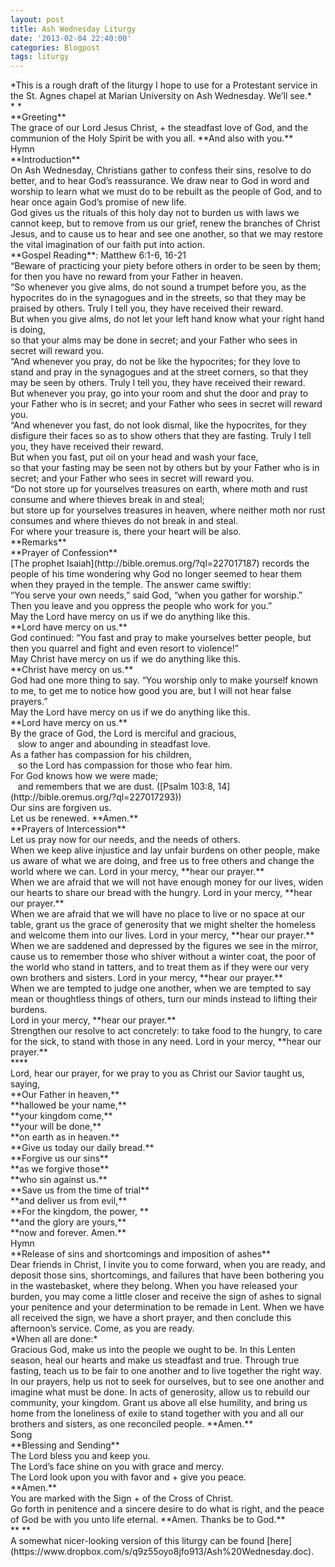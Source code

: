 ```yaml
---
layout: post
title: Ash Wednesday Liturgy
date: '2013-02-04 22:40:00'
categories: Blogpost
tags: liturgy
---
```



<div><span>*This is a rough draft of the liturgy I hope to use for a Protestant service in the St. Agnes chapel at Marian University on Ash Wednesday. We’ll see.*</span></div><div><span>*  
*</span></div><div><span>**Greeting**</span></div><div><span>The grace of our Lord Jesus Christ, + the steadfast love of God, and the communion of the Holy Spirit be with you all. **And also with you.**</span></div><div><span></span></div><div><span>Hymn</span></div><div><span></span></div><div><span>**Introduction**</span></div><div><span>On Ash Wednesday, Christians gather to confess their sins, resolve to do better, and to hear God’s reassurance. We draw near to God in word and worship to learn what we must do to be rebuilt as the people of God, and to hear once again God’s promise of new life.</span></div><div><span></span></div><div><span>God gives us the rituals of this holy day not to burden us with laws we cannot keep, but to remove from us our grief, renew the branches of Christ Jesus, and to cause us to hear and see one another, so that we may restore the vital imagination of our faith put into action.</span></div><div><span></span></div><div><span>**Gospel Reading**: Matthew 6:1-6, 16-21</span></div><div><span></span></div><div><span>“Beware of practicing your piety before others in order to be seen by them; for then you have no reward from your Father in heaven.</span></div><div><span>  
</span></div><div><span>“So whenever you give alms, do not sound a trumpet before you, as the hypocrites do in the synagogues and in the streets, so that they may be praised by others. Truly I tell you, they have received their reward.</span></div><div><span>  
</span></div><div><span>But when you give alms, do not let your left hand know what your right hand is doing,</span></div><div><span>so that your alms may be done in secret; and your Father who sees in secret will reward you.</span></div><div><span>  
</span></div><div><span>“And whenever you pray, do not be like the hypocrites; for they love to stand and pray in the synagogues and at the street corners, so that they may be seen by others. Truly I tell you, they have received their reward.</span></div><div><span>  
</span></div><div><span>But whenever you pray, go into your room and shut the door and pray to your Father who is in secret; and your Father who sees in secret will reward you.</span></div><div><span>  
</span></div><div><span>“And whenever you fast, do not look dismal, like the hypocrites, for they disfigure their faces so as to show others that they are fasting. Truly I tell you, they have received their reward.</span></div><div><span>  
</span></div><div><span>But when you fast, put oil on your head and wash your face,</span></div><div><span>  
</span></div><div><span>so that your fasting may be seen not by others but by your Father who is in secret; and your Father who sees in secret will reward you.</span></div><div><span>  
</span></div><div><span>“Do not store up for yourselves treasures on earth, where moth and rust consume and where thieves break in and steal;</span></div><div><span>  
</span></div><div><span>but store up for yourselves treasures in heaven, where neither moth nor rust consumes and where thieves do not break in and steal.</span></div><div><span>  
</span></div><div><span>For where your treasure is, there your heart will be also. </span></div><div><span></span></div><div><span>**Remarks**</span></div><div><span></span></div><div><span>**Prayer of Confession**</span></div><div><span>[The prophet Isaiah](http://bible.oremus.org/?ql=227017187) records the people of his time wondering why God no longer seemed to hear them when they prayed in the temple. The answer came swiftly:</span></div><div><span>“You serve your own needs,” said God, “when you gather for worship.”</span></div><div><span>Then you leave and you oppress the people who work for you.”</span></div><div><span>May the Lord have mercy on us if we do anything like this.</span></div><div><span>**Lord have mercy on us.**</span></div><div><span></span></div><div><span>God continued: “You fast and pray to make yourselves better people, but then you quarrel and fight and even resort to violence!”</span></div><div><span>May Christ have mercy on us if we do anything like this.</span></div><div><span>**Christ have mercy on us.**</span></div><div><span></span></div><div><span>God had one more thing to say. “You worship only to make yourself known to me, to get me to notice how good you are, but I will not hear false prayers.”</span></div><div><span>May the Lord have mercy on us if we do anything like this.</span></div><div><span>**Lord have mercy on us.**</span></div><div><span></span></div><div><span>By the grace of God, the Lord is merciful and gracious,</span></div><div><span>   slow to anger and abounding in steadfast love. </span></div><div><span>As a father has compassion for his children,</span></div><div><span>   so the Lord has compassion for those who fear him. </span></div><div><span>For God knows how we were made;</span></div><div><span>   and remembers that we are dust. ([Psalm 103:8, 14](http://bible.oremus.org/?ql=227017293))</span></div><div><span>Our sins are forgiven us.</span></div><div><span>Let us be renewed. **Amen.**</span></div><div><span></span></div><div><span>**Prayers of Intercession**</span></div><div><span>Let us pray now for our needs, and the needs of others.</span></div><div><span></span></div><div><span>When we keep alive injustice and lay unfair burdens on other people, make us aware of what we are doing, and free us to free others and change the world where we can. Lord in your mercy, **hear our prayer.**</span></div><div><span></span></div><div><span>When we are afraid that we will not have enough money for our lives, widen our hearts to share our bread with the hungry. Lord in your mercy, **hear our prayer.**</span></div><div><span></span></div><div><span>When we are afraid that we will have no place to live or no space at our table, grant us the grace of generosity that we might shelter the homeless and welcome them into our lives. Lord in your mercy, **hear our prayer.**</span></div><div><span></span></div><div><span>When we are saddened and depressed by the figures we see in the mirror, cause us to remember those who shiver without a winter coat, the poor of the world who stand in tatters, and to treat them as if they were our very own brothers and sisters. Lord in your mercy, **hear our prayer.**</span></div><div><span></span></div><div><span>When we are tempted to judge one another, when we are tempted to say mean or thoughtless things of others, turn our minds instead to lifting their burdens.</span></div><div><span>Lord in your mercy, **hear our prayer.**</span></div><div><span></span></div><div><span>Strengthen our resolve to act concretely: to take food to the hungry, to care for the sick, to stand with those in any need. Lord in your mercy, **hear our prayer.**</span></div><div><span>****</span></div><div><span>Lord, hear our prayer, for we pray to you as Christ our Savior taught us, saying,</span></div><div><span>**Our Father in heaven,**</span></div><div><span>**<span></span>hallowed be your name,**</span></div><div><span>**<span></span>your kingdom come,**</span></div><div><span>**<span></span>your will be done,**</span></div><div><span>**<span></span><span></span>on earth as in heaven.**</span></div><div><span>**Give us today our daily bread.**</span></div><div><span>**Forgive us our sins**</span></div><div><span>**<span></span>as we forgive those**</span></div><div><span>**<span></span>who sin against us.**</span></div><div><span>**Save us from the time of trial**</span></div><div><span>**<span></span>and deliver us from evil,**</span></div><div><span>**For the kingdom, the power, **</span></div><div><span>**<span></span>and the glory are yours,**</span></div><div><span>**<span></span>now and forever. Amen.**</span></div><div><span></span></div><div><span>Hymn</span></div><div><span></span></div><div><span>**Release of sins and shortcomings and imposition of ashes**</span></div><div><span>Dear friends in Christ, I invite you to come forward, when you are ready, and deposit those sins, shortcomings, and failures that have been bothering you in the wastebasket, where they belong. When you have released your burden, you may come a little closer and receive the sign of ashes to signal your penitence and your determination to be remade in Lent. When we have all received the sign, we have a short prayer, and then conclude this afternoon’s service. Come, as you are ready.</span></div><div><span></span></div><div><span>*When all are done:*</span></div><div><span>Gracious God, make us into the people we ought to be. In this Lenten season, heal our hearts and make us steadfast and true. Through true fasting, teach us to be fair to one another and to live together the right way. In our prayers, help us not to seek for ourselves, but to see one another and imagine what must be done. In acts of generosity, allow us to rebuild our community, your kingdom. Grant us above all else humility, and bring us home from the loneliness of exile to stand together with you and all our brothers and sisters, as one reconciled people. **Amen.**</span></div><div><span></span></div><div><span>Song</span></div><div><span></span></div><div><span>**Blessing and Sending**</span></div><div><span>The Lord bless you and keep you.</span></div><div><span>The Lord’s face shine on you with grace and mercy.</span></div><div><span>The Lord look upon you with favor and + give you peace.</span></div><div><span>**Amen.**</span></div><div><span></span></div><div><span>You are marked with the Sign + of the Cross of Christ. </span></div><div><span>Go forth in penitence and a sincere desire to do what is right, and the peace of God be with you unto life eternal. **Amen. Thanks be to God.**</span></div><div><span>**  
**</span></div><div><span>A somewhat nicer-looking version of this liturgy can be found [here](https://www.dropbox.com/s/q9z55oyo8jfo913/Ash%20Wednesday.doc).</span></div>
